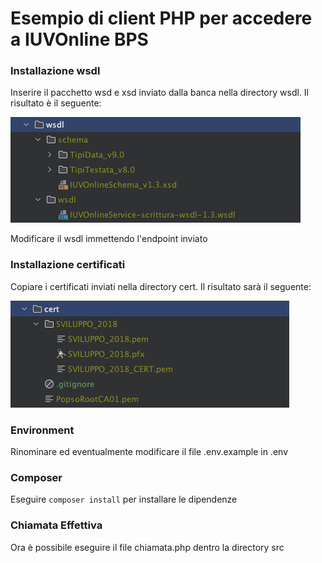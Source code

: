# Esempio di client PHP per accedere a IUVOnline BPS

### Installazione wsdl

Inserire il pacchetto wsd e xsd inviato dalla banca nella directory wsdl. Il risultato è il seguente:

![wsdl.png](img%2Fwsdl.png)

Modificare il wsdl immettendo l'endpoint inviato

### Installazione certificati

Copiare i certificati inviati nella directory cert. Il risultato sarà il seguente:

![certificati.png](img%2Fcertificati.png)

### Environment

Rinominare ed eventualmente modificare il file .env.example in .env

### Composer

Eseguire `composer install` per installare le dipendenze

### Chiamata Effettiva

Ora è possibile eseguire il file chiamata.php dentro la directory src
